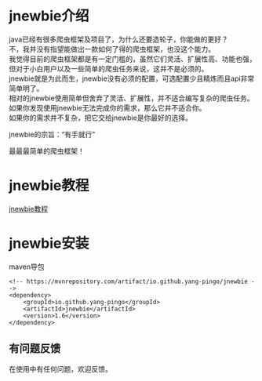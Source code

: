 # jnewbie介绍

java已经有很多爬虫框架及项目了，为什么还要造轮子，你能做的更好？  
不，我并没有指望能做出一款如何了得的爬虫框架，也没这个能力。  
我觉得目前的爬虫框架都是有一定门槛的，虽然它们灵活、扩展性高、功能也强，但对于小白用户以及一些简单的爬虫任务来说，这并不是必须的。  
jnewbie就是为此而生，jnewbie没有必须的配置，可选配置少且精炼而且api非常简单明了。  
相对的jnewbie使用简单但舍弃了灵活、扩展性，并不适合编写复杂的爬虫任务。  
如果你发现使用jnewbie无法完成你的需求，那么它并不适合你。  
如果你的需求并不复杂，把它交给jnewbie是你最好的选择。

jnewbie的宗旨：“有手就行”

最最最简单的爬虫框架！

# jnewbie教程
[jnewbie教程](https://www.yuque.com/yangrenjiang-ibsmf/kvnx1q/rhl1gy)

# jnewbie安装

maven导包

```
<!-- https://mvnrepository.com/artifact/io.github.yang-pingo/jnewbie -->
<dependency>
    <groupId>io.github.yang-pingo</groupId>
    <artifactId>jnewbie</artifactId>
    <version>1.6</version>
</dependency>
```



## 有问题反馈
在使用中有任何问题，欢迎反馈。


